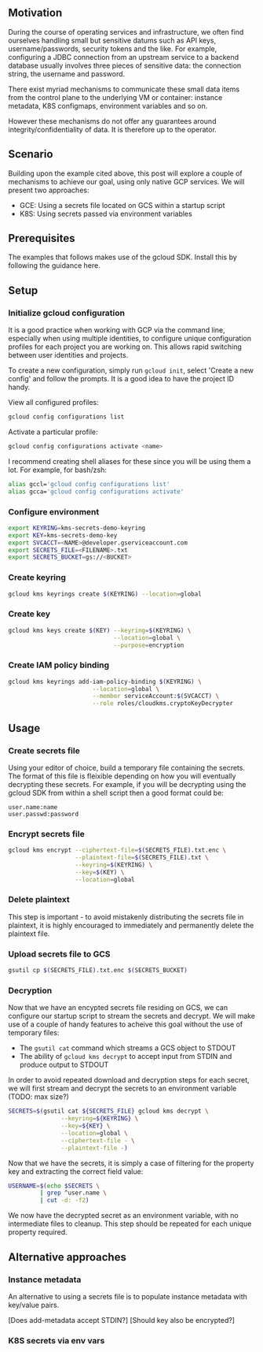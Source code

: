 ## Motivation

During the course of operating services and infrastructure, we often find ourselves handling small but sensitive datums such as API keys, username/passwords, security tokens and the like. For example, configuring a JDBC connection from an upstream service to a backend database usually involves three pieces of sensitive data: the connection string, the username and password. 

There exist myriad mechanisms to communicate these small data items from the control plane to the underlying VM or container: instance metadata, K8S configmaps, environment variables and so on.

However these mechanisms do not offer any guarantees around integrity/confidentiality of data. It is therefore up to the operator. 

## Scenario

Building upon the example cited above, this post will explore a couple of mechanisms to achieve our goal, using only native GCP services. We will present two approaches:

- GCE: Using a secrets file located on GCS within a startup script
- K8S: Using secrets passed via environment variables 

## Prerequisites

The examples that follows makes use of the gcloud SDK. Install this by following the guidance here.

## Setup
### Initialize gcloud configuration

It is a good practice when working with GCP via the command line, especially when using multiple identities, to configure unique configuration profiles for each project you are working on. This allows rapid switching between user identities and projects.

To create a new configuration, simply run  `gcloud init`, select 'Create a new config' and follow the prompts. It is a good idea to have the project ID handy.

View all configured profiles:

```bash
gcloud config configurations list
```

Activate a particular profile:

```bash
gcloud config configurations activate <name>
```

I recommend creating shell aliases for these since you will be using them a lot. For example, for bash/zsh:

```bash
alias gccl='gcloud config configurations list'
alias gcca='gcloud config configurations activate'
```
### Configure environment

```bash
export KEYRING=kms-secrets-demo-keyring
export KEY=kms-secrets-demo-key
export SVCACCT=<NAME>@developer.gserviceaccount.com
export SECRETS_FILE=<FILENAME>.txt
export SECRETS_BUCKET=gs://<BUCKET>
```

### Create keyring

```bash
gcloud kms keyrings create $(KEYRING) --location=global
```

### Create key
```bash
gcloud kms keys create $(KEY) --keyring=$(KEYRING) \
                              --location=global \
                              --purpose=encryption
```

### Create IAM policy binding

```bash
gcloud kms keyrings add-iam-policy-binding $(KEYRING) \
						--location=global \
						--member serviceAccount:$(SVCACCT) \
						--role roles/cloudkms.cryptoKeyDecrypter
```

## Usage
### Create secrets file

Using your editor of choice, build a temporary file containing the secrets. The format of this file is fleixible depending on how you will eventually decrypting these secrets. For example, if you will be decrypting using the gcloud SDK from within a shell script then a good format could be:

```
user.name:name
user.passwd:password
```

### Encrypt secrets file

```bash
gcloud kms encrypt --ciphertext-file=$(SECRETS_FILE).txt.enc \
                   --plaintext-file=$(SECRETS_FILE).txt \
                   --keyring=$(KEYRING) \
                   --key=$(KEY) \
                   --location=global
```

### Delete plaintext

This step is important - to avoid mistakenly distributing the secrets file in plaintext, it is highly encouraged to immediately and permanently delete the plaintext file.

### Upload secrets file to GCS

```bash
gsutil cp $(SECRETS_FILE).txt.enc $(SECRETS_BUCKET)
```

### Decryption

Now that we have an encypted secrets file residing on GCS, we can configure our startup script to stream the secrets and decrypt. We will make use of a couple of handy features to acheive this goal without the use of temporary files:

- The `gsutil cat` command which streams a GCS object to STDOUT
- The ability of `gcloud kms decrypt` to accept input from STDIN and produce output to STDOUT

In order to avoid repeated download and decryption steps for each secret, we will first stream and decrypt the secrets to an environment variable (TODO: max size?)
 
```bash
SECRETS=$(gsutil cat ${SECRETS_FILE} gcloud kms decrypt \
               --keyring=${KEYRING} \
               --key=${KEY} \
               --location=global \
               --ciphertext-file - \
               --plaintext-file -)
```

Now that we have the secrets, it is simply a case of filtering for the property key and extracting the correct field value:

```bash
USERNAME=$(echo $SECRETS \
         | grep ^user.name \
         | cut -d: -f2)
```

We now have the decrypted secret as an environment variable, with no intermediate files to cleanup. This step should be repeated for each unique property required. 

## Alternative approaches

### Instance metadata

An alternative to using a secrets file is to populate instance metadata with key/value pairs. 

[Does add-metadata accept STDIN?]
[Should key also be encrypted?]

### K8S secrets via env vars

